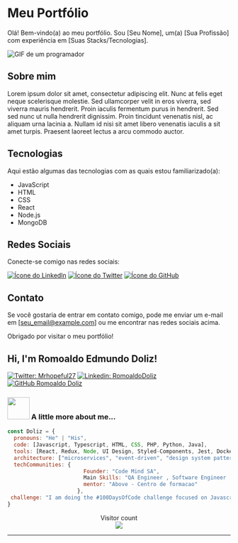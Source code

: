 # Meu Portfólio

Olá! Bem-vindo(a) ao meu portfólio. Sou [Seu Nome], um(a) [Sua Profissão] com experiência em [Suas Stacks/Tecnologias].

![GIF de um programador](link_para_o_seu_gif)

## Sobre mim

Lorem ipsum dolor sit amet, consectetur adipiscing elit. Nunc at felis eget neque scelerisque molestie. Sed ullamcorper velit in eros viverra, sed viverra mauris hendrerit. Proin iaculis fermentum purus in hendrerit. Sed sed nunc ut nulla hendrerit dignissim. Proin tincidunt venenatis nisl, ac aliquam urna lacinia a. Nullam id nisi sit amet libero venenatis iaculis a sit amet turpis. Praesent laoreet lectus a arcu commodo auctor.

## Tecnologias

Aqui estão algumas das tecnologias com as quais estou familiarizado(a):

- JavaScript
- HTML
- CSS
- React
- Node.js
- MongoDB

## Redes Sociais

Conecte-se comigo nas redes sociais:

[![Ícone do LinkedIn](link_para_o_icone_do_linkedin)](link_para_o_seu_perfil_do_linkedin)
[![Ícone do Twitter](link_para_o_icone_do_twitter)](link_para_o_seu_perfil_do_twitter)
[![Ícone do GitHub](link_para_o_icone_do_github)](link_para_o_seu_perfil_do_github)

## Contato

Se você gostaria de entrar em contato comigo, pode me enviar um e-mail em [seu_email@example.com] ou me encontrar nas redes sociais acima.

Obrigado por visitar o meu portfólio!










<h2> Hi, I'm Romoaldo Edmundo Doliz!</h2>


[![Twitter: Mrhopeful27](https://img.shields.io/twitter/follow/mrhopeful27?style=social)](https://twitter.com/mrhopeful27)
[![Linkedin: RomoaldoDoliz](https://img.shields.io/badge/-romoaldodoliz-blue?style=flat-square&logo=Linkedin&logoColor=white&link=https://www.linkedin.com/in/romoaldodoliz/)](https://www.linkedin.com/in/romoaldodoliz/)
[![GitHub Romoaldo Doliz](https://img.shields.io/github/followers/romoaldodoliz?label=follow&style=social)](https://github.com/romoaldodoliz)


### <img src="https://media1.giphy.com/media/PI3QGKFN6XZUCMMqJm/200.webp?cid=ecf05e476x7s1zomtsyxw9z567nyl5yoae73l53tkjh2ya94&rid=200.webp&ct=g" width="50"> A little more about me...  

```javascript
const Doliz = {
  pronouns: "He" | "His",
  code: [Javascript, Typescript, HTML, CSS, PHP, Python, Java],
  tools: [React, Redux, Node, UI Design, Styled-Components, Jest, Docker, Cypress.io],
  architecture: ["microservices", "event-driven", "design system pattern"],
  techCommunities: {
                        Founder: "Code Mind SA",
                        Main Skills: "QA Engineer , Software Engineer , Web Developer, UI/UX Designer",
                        mentor: "Above - Centro de formacao"
                      },
 challenge: "I am doing the #100DaysOfCode challenge focused on Javascript"
}
```
<p align="center"> 
  Visitor count<br>
  <img src="https://profile-counter.glitch.me/romoaldodoliz/count.svg" />
</p>

---
